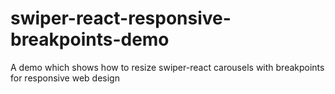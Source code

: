 # swiper-react-responsive-breakpoints-demo
A demo which shows how to resize swiper-react carousels with breakpoints for responsive web design
